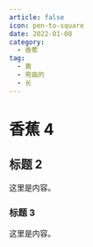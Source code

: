 ```yaml
---
article: false
icon: pen-to-square
date: 2022-01-08
category:
  - 香蕉
tag:
  - 黄
  - 弯曲的
  - 长
---
```


# 香蕉 4

## 标题 2

这里是内容。

### 标题 3

这里是内容。
